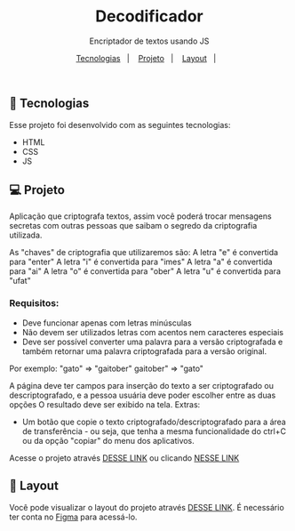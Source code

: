<h1 align="center"> Decodificador </h1>

<p align="center">
Encriptador de textos usando JS
</p>

<p align="center">
  <a href="#-tecnologias">Tecnologias</a>&nbsp;&nbsp;&nbsp;|&nbsp;&nbsp;&nbsp;
  <a href="#-projeto">Projeto</a>&nbsp;&nbsp;&nbsp;|&nbsp;&nbsp;&nbsp;
  <a href="#-layout">Layout</a>&nbsp;&nbsp;&nbsp;|&nbsp;&nbsp;&nbsp;
</p>

<br>

## 🚀 Tecnologias

Esse projeto foi desenvolvido com as seguintes tecnologias:

- HTML
- CSS
- JS

## 💻 Projeto

Aplicação que criptografa textos, assim você poderá trocar mensagens secretas com outras pessoas que saibam o segredo da criptografia utilizada.

As "chaves" de criptografia que utilizaremos são:
A letra "e" é convertida para "enter"
A letra "i" é convertida para "imes"
A letra "a" é convertida para "ai"
A letra "o" é convertida para "ober"
A letra "u" é convertida para "ufat"

### Requisitos:
- Deve funcionar apenas com letras minúsculas
- Não devem ser utilizados letras com acentos nem caracteres especiais
- Deve ser possível converter uma palavra para a versão criptografada e também retornar uma palavra criptografada para a versão original.

Por exemplo:
"gato" => "gaitober"
gaitober" => "gato"

A página deve ter campos para inserção do texto a ser criptografado ou descriptografado, e a pessoa usuária deve poder escolher entre as duas opções
O resultado deve ser exibido na tela.
Extras:
- Um botão que copie o texto criptografado/descriptografado para a área de transferência - ou seja, que tenha a mesma funcionalidade do ctrl+C ou da opção "copiar" do menu dos aplicativos.

Acesse o projeto através [DESSE LINK](https://decodificador-alura.vercel.app/) ou clicando [NESSE LINK](https://giovanajensen.github.io/encriptador/)

## 🔖 Layout

Você pode visualizar o layout do projeto através [DESSE LINK](https://www.figma.com/file/EwVTg87bPhWF01tExObTey/Alura-Challenge---Desafio-1---L%C3%B3gica-(Copy)?node-id=0%3A1&t=1104SWGNA3uCP2Ui-1). É necessário ter conta no [Figma](https://figma.com) para acessá-lo.
